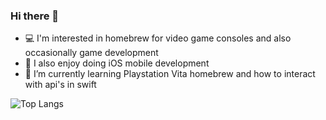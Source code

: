 ### Hi there 👋
* :computer: I'm interested in homebrew for video game consoles and also occasionally game development
* :iphone: I also enjoy doing iOS mobile development
* 🌱 I’m currently learning Playstation Vita homebrew and how to interact with api's in swift

<!--
**Mesiow/Mesiow** is a ✨ _special_ ✨ repository because its `README.md` (this file) appears on your GitHub profile.

Here are some ideas to get you started:

- 🔭 I’m currently working on ...
- 🌱 I’m currently learning ...
- 👯 I’m looking to collaborate on ...
- 🤔 I’m looking for help with ...
- 💬 Ask me about ...
- 📫 How to reach me: ...
- 😄 Pronouns: ...
- ⚡ Fun fact: ...
-->
![Top Langs](https://github-readme-stats.vercel.app/api/top-langs/?username=Mesiow&layout=compact)
